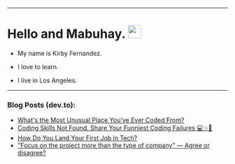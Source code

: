 
<img src="https://komarev.com/ghpvc/?username=kirbygit&style=flat-square&color=blue" alt=""/>

---
<h1>
  Hello and Mabuhay.
  <img src="https://media.giphy.com/media/hvRJCLFzcasrR4ia7z/giphy.gif" width="30px"/>
</h1>

- My name is Kirby Fernandez.

- I love to learn.

- I live in Los Angeles.

---

### Blog Posts (dev.to):
<!-- BLOG-POST-LIST:START -->
- [What&#39;s the Most Unusual Place You’ve Ever Coded From?](https://dev.to/codenewbieteam/whats-the-most-unusual-place-youve-ever-coded-from-3l3)
- [Coding Skills Not Found. Share Your Funniest Coding Failures 💻💥🙈](https://dev.to/codenewbieteam/coding-skills-not-found-share-your-funniest-coding-failures-4koj)
- [How Do You Land Your First Job in Tech?](https://dev.to/codenewbieteam/how-do-you-land-your-first-job-in-tech-56ea)
- [&quot;Focus on the project more than the type of company&quot; — Agree or disagree?](https://dev.to/ben/focus-on-the-project-more-than-the-type-of-company-agree-or-disagree-7aa)
<!-- BLOG-POST-LIST:END -->
